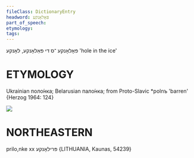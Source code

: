 ```yaml
---
fileClass: DictionaryEntry
headword: פּאָלאָנקע
part_of_speech: 
etymology: 
tags: 
---
```

פּאָלאָנקע
־ס
די
פּאַלאָנקע, לאָנקע
'hole in the ice'

ETYMOLOGY
===========
Ukrainian поло́нка; Belarusian пало́нка; from Proto-Slavic *polnъ 'barren'
{Herzog 1964: 124}

![](https://ia802902.us.archive.org/9/items/Yiddish-Dialect-Maps/Herzog3-73-HoleInTheIce-91.jpg)

NORTHEASTERN
==============

prilo,nke xx פּרילאָנקע {LITHUANIA, Kaunas, 54239}